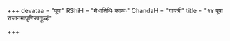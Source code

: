 +++
devataa = "पूषा"
RShiH = "मेधातिथिः काण्वः"
ChandaH = "गायत्री"
title = "१४ पूषा राजानमाघृणिरपगूळ्हं"

+++
